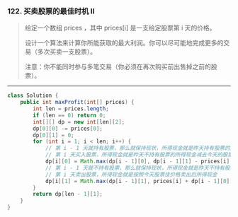### 122. 买卖股票的最佳时机 II

>给定一个数组 prices ，其中 prices[i] 是一支给定股票第 i 天的价格。
>
>设计一个算法来计算你所能获取的最大利润。你可以尽可能地完成更多的交易（多次买卖一支股票）。
>
>注意：你不能同时参与多笔交易（你必须在再次购买前出售掉之前的股票）。
***
```java
class Solution {
    public int maxProfit(int[] prices) {
        int len = prices.length;
        if (len == 0) return 0;
        int[][] dp = new int[len][2];
        dp[0][0] -= prices[0];
        dp[0][1] = 0;
        for (int i = 1; i < len; i++) {
            // 第 i - 1 天就持有股票，那么就保持现状，所得现金就是昨天持有股票的所得现金
            // 第 i 天买入股票，所得现金就是昨天不持有股票的所得现金减去今天的股票价格
            dp[i][0] = Math.max(dp[i - 1][0], dp[i - 1][1] - prices[i]);
            // 第 i - 1 天就不持有股票，那么就保持现状，所得现金就是昨天不持有股票的所得现金
            // 第 i 天卖出股票，所得现金就是按照今天股票佳价格卖出后所得现金
            dp[i][1] = Math.max(dp[i - 1][1], prices[i] + dp[i - 1][0]);
        }
        return dp[len - 1][1];
    }
}
```
